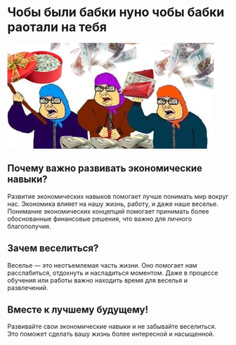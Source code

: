 # Чобы были бабки нуно чобы бабки раотали на тебя

![Изображение](readmeImageBabki.jpg)

## Почему важно развивать экономические навыки?

Развитие экономических навыков помогает лучше понимать мир вокруг нас. Экономика влияет на нашу жизнь, работу, и даже наше веселье. Понимание экономических концепций помогает принимать более обоснованные финансовые решения, что важно для личного благополучия.

## Зачем веселиться?

Веселье — это неотъемлемая часть жизни. Оно помогает нам расслабиться, отдохнуть и насладиться моментом. Даже в процессе обучения или работы важно находить время для веселья и развлечений.

## Вместе к лучшему будущему!

Развивайте свои экономические навыки и не забывайте веселиться. Это поможет сделать вашу жизнь более интересной и насыщенной.
